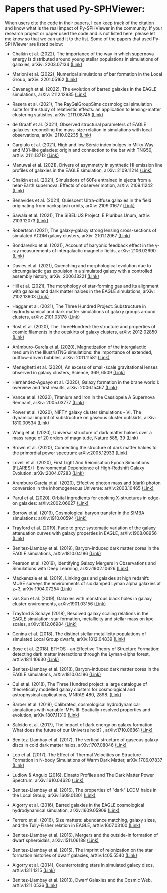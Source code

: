 # Papers that used Py-SPHViewer:

When users cite the code in their papers, I can keep track of the citation and know what is the real impact of Py-SPHViewer in the community. If your research project or paper used the code and is not listed here, please let me know so that we can add it to the list. Some of the papers that used Py-SPHViewer are listed below:

* Chaikin et al. (2022), The importance of the way in which supernova energy is distributed
around young stellar populations in simulations of galaxies, arXiv: 2203.07134 [(Link)](https://arxiv.org/abs/2203.07134)

* Marioni et al. (2022), Numerical simulations of bar formation in the Local Group, arXiv: 2201.05162 [(Link)](https://arxiv.org/abs/2201.05162)

* Cavanagh et al. (2022), The evolution of barred galaxies in the EAGLE simulations, arXiv: 2112.12935 [(Link)](https://arxiv.org/abs/2112.12935)

* Rasera et al. (2021), The RayGalGroupSims cosmological simulation suite for the study of relativistic effects: an application to lensing-matter clustering statistics, arXiv: 2111.08745 [(Link)](https://arxiv.org/abs/2111.08745)

* de Graaff et al. (2021), Observed structural parameters of EAGLE galaxies: reconciling the mass-size relation in simulations with local observations, arXiv: 2110.02235 [(Link)](https://arxiv.org/abs/2110.02235)

* Gargiulo et al. (2021), High and low Sérsic index bulges in Milky Way- and M31-like galaxies: origin and connection to the bar with TNG50, arXiv: 2111.13712 [(Link)](https://arxiv.org/abs/2111.13712)

* Manuwal et al. (2021), Drivers of asymmetry in synthetic HI emission line profiles of galaxies in the EAGLE simulation, arXiv: 2109.11214  [(Link)](https://arxiv.org/abs/2109.11214)

* Chaikin et al. (2021), Simulations of 60Fe entrained in ejecta from a near-Earth supernova: Effects of observer motion, arXiv: 2109.11242  [(Link)](https://arxiv.org/abs/2109.11242)

* Benavides et al. (2021), Quiescent Ultra-diffuse galaxies in the field originating from backsplash orbits, arXiv: 2109.01677 [(Link)](https://arxiv.org/abs/2109.01677)

* Sawala et al. (2021), The SIBELIUS Project: E Pluribus Unum, arXiv: 2103.12073 [(Link)](https://arxiv.org/abs/2103.12073)

* Robertson (2021), The galaxy-galaxy strong lensing cross-sections of simulated ΛCDM galaxy clusters, arXiv: 2101.12067 [(Link)](https://arxiv.org/abs/2109.01677)

* Bondarenko et al. (2021), Account of baryonic feedback effect in the γ-ray measurements of
intergalactic magnetic fields, arXiv: 2106.02690 [(Link)](https://arxiv.org/abs/2106.02690)

* Davies et al. (2021), Quenching and morphological evolution due to circumgalactic gas
expulsion in a simulated galaxy with a controlled assembly history, arXiv: 2006.13221 [(Link)](https://arxiv.org/abs/2006.13221)

* Hill et al. (2021), The morphology of star-forming gas and its alignment with galaxies and
dark matter haloes in the EAGLE simulations, arXiv: 2102.13603 [(Link)](https://arxiv.org/abs/2102.13603)

* Haggar et al. (2021), The Three Hundred Project: Substructure in hydrodynamical and dark matter simulations of galaxy groups around clusters, arXiv: 2101.03178 [(Link)](https://arxiv.org/abs/2101.03178)

* Rost et al. (2020), The ThreeHundred: the structure and properties of cosmic
filaments in the outskirts of galaxy clusters, arXiv: 2012:02850 [(Link)](https://arxiv.org/abs/2012.02850)

* Arámburo-García et al. (2020), Magnetization of the intergalactic medium in the IllustrisTNG
simulations: the importance of extended, outflow-driven bubbles, arXiv: 2011.11581 [(Link)](https://arxiv.org/abs/2011.11581)

* Meneghetti et al. (2020), An excess of small-scale gravitational lenses observed in galaxy clusters, Science, 369, 6509 [(Link)](https://science.sciencemag.org/content/369/6509/1347.full)

* Hernández-Aguayo et al. (2020), Galaxy formation in the brane world I: overview and first results, arXiv: 2006.15467 [(Link)](https://arxiv.org/abs/2006.15467)

* Vance et al. (2020), Titanium and Iron in the Cassiopeia A Supernova Remnant, arXiv: 2005.03777 [(Link)](https://arxiv.org/abs/2005.03777)

* Power et al. (2020), NIFTY galaxy cluster simulations - VI. The dynamical imprint of substructure on gaseous cluster outskirts, arXiv: 1810.00534 [(Link)](https://arxiv.org/abs/1810.00534)

* Wang et al. (2020), Universal structure of dark matter haloes over a mass range of 20 orders of magnitude, Nature 585, 39 [(Link)](https://www.nature.com/articles/s41586-020-2642-9)

* Brown et al. (2020), Connecting the structure of dark matter haloes to the primordial power spectrum: arXiv:2005.12933 [(Link)](https://arxiv.org/abs/2005.12933)

* Lovell et al. (2020), First Light And Reionisation Epoch Simulations (FLARES) I: Environmental Dependence of High-Redshift Galaxy Evolution: arXiv:2004.07283 [(Link)](https://arxiv.org/abs/2004.07283)

* Aramburo Garcia et al. (2020), Effective photon mass and (dark) photon conversion in the inhomogeneous Universe: arXiv:2003.10465 [(Link)](https://arxiv.org/abs/2003.10465)

* Parul et al. (2020), Orbital ingredients for cooking X-structures in edge-on galaxies: arXiv:2002.06627 [(Link)](https://arxiv.org/abs/2002.06627)

* Borrow et al. (2019), Cosmological baryon transfer in the SIMBA simulations: arXiv:1910.00594 [(Link)](https://arxiv.org/abs/1910.00594)

* Trayford et al. (2019), Fade to grey: systematic variation of the galaxy
attenuation curves with galaxy properties in EAGLE, arXiv:1908.08956 [(Link)](https://arxiv.org/abs/1908.08956)

* Benitez-Llambay et al. (2019), Baryon-induced dark matter cores in the EAGLE simulations, arXiv:1810.04186 [(Link)](https://arxiv.org/abs/1810.04186)

* Pearson et al. (2019), Identifying Galaxy Mergers in Observations and Simulations with Deep Learning, arXiv:1902.10626 [(Link)](https://arxiv.org/abs/1902.10626)

* Mackenszie et al. (2019), Linking gas and galaxies at high redshift: MUSE surveys the environments of six damped Lyman alpha galaxies at z~3, arXiv:1904.07254 [(Link)](https://arxiv.org/abs/1904.07254)

* vas Son et al. (2019), Galaxies with monstrous black holes in galaxy cluster environments, arXiv:1901.03156 [(Link)](https://arxiv.org/abs/1901.03156)

* Trayford & Schaye (2018), Resolved galaxy scaling relations in the EAGLE simulation: star formation, metallicity and stellar mass on kpc scales, arXiv:1812.06984 [(Link)](https://arxiv.org/abs/1812.06984)

* Genina et al. (2018), The distinct stellar metallicity populations of simulated Local Group dwarfs, arXiv:1812.04839 [(Link)](https://arxiv.org/abs/1812.04839)

* Bose et al. (2018), ETHOS - an Effective Theory of Structure Formation: detecting dark matter interactions through the Lyman-alpha forest, arXiv:1811.10630 [(Link)](https://arxiv.org/abs/1811.10630)

* Benitez-Llambay et al. (2018), Baryon-induced dark matter cores in the EAGLE simulations, arXiv:1810.04186 [(Link)](https://arxiv.org/abs/1810.04186)

* Cui et al. (2018), The Three Hundred project: a large catalogue of theoretically modelled galaxy clusters for cosmological and astrophysical applications, MNRAS 480, 2898. [(Link)](https://academic.oup.com/mnras/article-abstract/480/3/2898/5066184?redirectedFrom=fulltext)

* Barber et al. (2018), Calibrated, cosmological hydrodynamical simulations with variable IMFs III: Spatially-resolved properties and evolution, arXiv:1807.11310 [(Link)](https://arxiv.org/abs/1807.11310)

* Salcido et al. (2017),  The impact of dark energy on galaxy formation. What does the future of our Universe hold? , arXiv:1710.06861 [(Link)](https://arxiv.org/abs/1710.06861)

* Benitez-Llambay et al. (2017), The vertical structure of gaseous galaxy discs in cold dark matter halos, arXiv:1707.08046  [(Link)](https://arxiv.org/abs/1707.08046)

* Leo et al. (2017), The Effect of Thermal Velocities on
Structure Formation in N-body Simulations of Warm Dark Matter, arXiv:1706.07837  [(Link)](https://arxiv.org/abs/1706.07837)

* Ludlow & Angulo (2016), Einasto Profiles and The Dark Matter Power Spectrum, arXiv:1610.04620  [(Link)](https://arxiv.org/pdf/1610.04620)

* Benitez-Llambay et al. (2016), The properties of "dark" LCDM halos in the Local Group, arXiv:1609.01301  [(Link)](https://arxiv.org/abs/1609.01301)

* Algorry et al. (2016), Barred galaxies in the EAGLE cosmological hydrodynamical simulation, arXiv:1609.05909  [(Link)](https://arxiv.org/pdf/1609.05909)

* Ferrero et al. (2016), Size matters: abundance matching, galaxy sizes, and the Tully-Fisher relation in EAGLE, arXiv:1607.03100  [(Link)](https://arxiv.org/pdf/1607.03100)

* Benitez-Llambay et al. (2016), Mergers and the outside-in formation of dwarf spheroidals, arXiv:1511.06188  [(Link)](https://arxiv.org/abs/1511.06188)

* Benitez-Llambay et al. (2015), The imprint of reionization on the star formation histories of dwarf galaxies, arXiv:1405.5540  [(Link)](https://arxiv.org/abs/1405.5540)

* Algorry et al. (2014), Counterrotating stars in simulated galaxy discs, arXiv:1311.1215  [(Link)](https://arxiv.org/pdf/1311.1215)

* Benitez-Llambay et al. (2013), Dwarf Galaxies and the Cosmic Web, arXiv:1211.0536  [(Link)](https://arxiv.org/abs/1211.0536)
